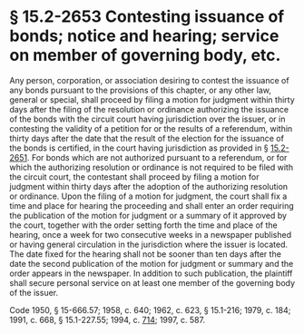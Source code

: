 # § 15.2-2653 Contesting issuance of bonds; notice and hearing; service on member of governing body, etc.

<p>Any person, corporation, or association desiring to contest the issuance of any bonds pursuant to the provisions of this chapter, or any other law, general or special, shall proceed by filing a motion for judgment within thirty days after the filing of the resolution or ordinance authorizing the issuance of the bonds with the circuit court having jurisdiction over the issuer, or in contesting the validity of a petition for or the results of a referendum, within thirty days after the date that the result of the election for the issuance of the bonds is certified, in the court having jurisdiction as provided in § <a href='http://law.lis.virginia.gov/vacode/15.2-2651/'>15.2-2651</a>. For bonds which are not authorized pursuant to a referendum, or for which the authorizing resolution or ordinance is not required to be filed with the circuit court, the contestant shall proceed by filing a motion for judgment within thirty days after the adoption of the authorizing resolution or ordinance. Upon the filing of a motion for judgment, the court shall fix a time and place for hearing the proceeding and shall enter an order requiring the publication of the motion for judgment or a summary of it approved by the court, together with the order setting forth the time and place of the hearing, once a week for two consecutive weeks in a newspaper published or having general circulation in the jurisdiction where the issuer is located. The date fixed for the hearing shall not be sooner than ten days after the date the second publication of the motion for judgment or summary and the order appears in the newspaper. In addition to such publication, the plaintiff shall secure personal service on at least one member of the governing body of the issuer.</p><p>Code 1950, § 15-666.57; 1958, c. 640; 1962, c. 623, § 15.1-216; 1979, c. 184; 1991, c. 668, § 15.1-227.55; 1994, c. <a href='http://lis.virginia.gov/cgi-bin/legp604.exe?941+ful+CHAP0714'>714</a>; 1997, c. 587.</p>